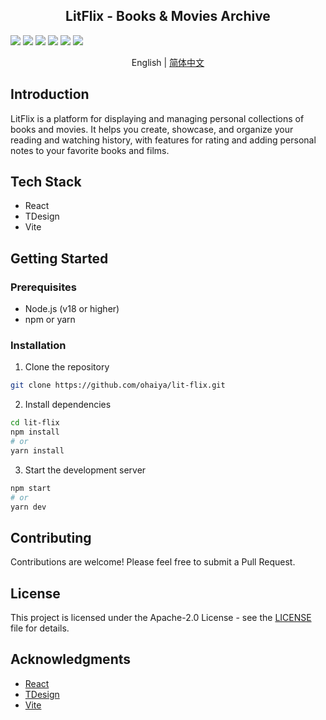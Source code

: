<h2 align="center">LitFlix - Books & Movies Archive</h2>

<p align="center">

![](https://img.shields.io/badge/React-61DAFB.svg?style=for-the-badge&logo=react&labelColor=000000&logoWidth=20)
![](https://img.shields.io/badge/Vite-646CFF.svg?style=for-the-badge&logo=vite&labelColor=000000&logoWidth=20)
![](https://img.shields.io/github/license/ohaiya/lit-flix.svg?style=for-the-badge)
![](https://img.shields.io/github/v/release/ohaiya/lit-flix.svg?style=for-the-badge)
![](https://img.shields.io/github/actions/workflow/status/ohaiya/lit-flix/docker-build.yml?style=for-the-badge)
![](https://img.shields.io/github/actions/workflow/status/ohaiya/lit-flix/docker-build-and-push.yml?style=for-the-badge)

</p>

<p align="center">
  English | 
  <a href="README_zh-CN.md">简体中文</a>
</p>

## Introduction

LitFlix is a platform for displaying and managing personal collections of books and movies. It helps you create, showcase, and organize your reading and watching history, with features for rating and adding personal notes to your favorite books and films.

## Tech Stack

- React
- TDesign
- Vite

## Getting Started

### Prerequisites

- Node.js (v18 or higher)
- npm or yarn

### Installation

1. Clone the repository
```bash
git clone https://github.com/ohaiya/lit-flix.git
```

2. Install dependencies
```bash
cd lit-flix
npm install
# or
yarn install
```

3. Start the development server
```bash
npm start
# or
yarn dev
```

## Contributing

Contributions are welcome! Please feel free to submit a Pull Request.

## License

This project is licensed under the Apache-2.0 License - see the [LICENSE](LICENSE) file for details.

## Acknowledgments

- [React](https://react.dev/)
- [TDesign](https://tdesign.tencent.com/)
- [Vite](https://vite.dev/)
